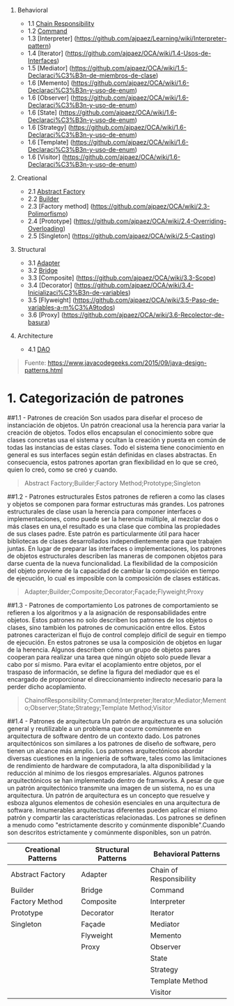 1. Behavioral
   + 1.1 [Chain Responsibility](https://github.com/ajpaez/Learning/wiki/Chain-Responsibility)
   + 1.2 [Command](https://github.com/ajpaez/Learning/wiki/Command)
   + 1.3 [Interpreter] (https://github.com/ajpaez/Learning/wiki/Interpreter-pattern)
   + 1.4 [Iterator] (https://github.com/ajpaez/OCA/wiki/1.4-Usos-de-Interfaces)
   + 1.5 [Mediator] (https://github.com/ajpaez/OCA/wiki/1.5-Declaraci%C3%B3n-de-miembros-de-clase)
   + 1.6 [Memento] (https://github.com/ajpaez/OCA/wiki/1.6-Declaraci%C3%B3n-y-uso-de-enum)
   + 1.6 [Observer] (https://github.com/ajpaez/OCA/wiki/1.6-Declaraci%C3%B3n-y-uso-de-enum)
   + 1.6 [State] (https://github.com/ajpaez/OCA/wiki/1.6-Declaraci%C3%B3n-y-uso-de-enum)
   + 1.6 [Strategy] (https://github.com/ajpaez/OCA/wiki/1.6-Declaraci%C3%B3n-y-uso-de-enum)
   + 1.6 [Template] (https://github.com/ajpaez/OCA/wiki/1.6-Declaraci%C3%B3n-y-uso-de-enum)
   + 1.6 [Visitor] (https://github.com/ajpaez/OCA/wiki/1.6-Declaraci%C3%B3n-y-uso-de-enum)

2. Creational
   + 2.1 [Abstract Factory](https://github.com/ajpaez/OCA/wiki/2.1-Encapsulaci%C3%B3n)
   + 2.2 [Builder](https://github.com/ajpaez/OCA/wiki/2.2-Herencia-y-polimorfismo)
   + 2.3 [Factory method] (https://github.com/ajpaez/OCA/wiki/2.3-Polimorfismo)
   + 2.4 [Prototype] (https://github.com/ajpaez/OCA/wiki/2.4-Overriding-Overloading)
   + 2.5 [Singleton] (https://github.com/ajpaez/OCA/wiki/2.5-Casting)

3. Structural
   + 3.1 [Adapter](https://github.com/ajpaez/OCA/wiki/3.1-El-Stack-y-el-Heap)
   + 3.2 [Bridge](https://github.com/ajpaez/OCA/wiki/3.2-Literales,-asignaciones-y-variables)
   + 3.3 [Composite] (https://github.com/ajpaez/OCA/wiki/3.3-Scope)
   + 3.4 [Decorator] (https://github.com/ajpaez/OCA/wiki/3.4-Inicializaci%C3%B3n-de-variables)
   + 3.5 [Flyweight] (https://github.com/ajpaez/OCA/wiki/3.5-Paso-de-variables-a-m%C3%A9todos)
   + 3.6 [Proxy] (https://github.com/ajpaez/OCA/wiki/3.6-Recolector-de-basura)

4. Architecture
   + 4.1 [DAO](https://github.com/ajpaez/OCA/wiki/3.3-Scope)


> Fuente: 	https://www.javacodegeeks.com/2015/09/java-design-patterns.html

# 1. Categorización de patrones

##1.1  - Patrones de creación
Son usados para diseñar el proceso de instanciación de objetos. Un patrón creacional usa la herencia para variar la creación de objetos.
Todos ellos encapsulan el conocimiento sobre que clases concretas usa el sistema y ocultan la creación y puesta en común de todas las instancias de estas clases.
Todo el sistema tiene conocimiento en general es sus interfaces según están definidas en clases abstractas.
En consecuencia, estos patrones aportan gran flexibilidad en lo que se creó, quien lo creó, como se creó y cuando.

> Abstract Factory;Builder;Factory Method;Prototype;Singleton

##1.2 - Patrones estructurales
Estos patrones de refieren a como las clases y objetos se componen para formar estructuras más grandes.
Los patrones estructurales de clase usan la herencia para componer interfaces o implementaciones, como puede ser la herencia múltiple, al mezclar dos o más clases en una,el resultado es una clase que combina las propiedades de sus clases padre. Este patrón es particularmente útil para hacer bibliotecas de clases desarrollados independientemente para que trabajen juntas.
En lugar de preparar las interfaces o implementaciones, los patrones de objetos estructurales describen las maneras de componen objetos para darse cuenta de la nueva funcionalidad.
La flexibilidad de la composición del objeto proviene de la capacidad de cambiar la composición en tiempo de ejecución, lo cual es imposible con la composición de clases estáticas.

> Adapter;Builder;Composite;Decorator;Façade;Flyweight;Proxy

##1.3 - Patrones de comportamiento
Los patrones de comportamiento se refieren a los algoritmos y a la asignación de responsabilidades entre objetos. Estos patrones no solo describen los patrones de los objetos o clases, sino también los patrones de comunicación entre ellos. Estos patrones caracterizan el flujo de control complejo difícil de seguir en tiempo de ejecución. En estos patrones se usa la composición de objetos en lugar de la herencia.  Algunos describen cómo un grupo de objetos pares cooperan para realizar una tarea que ningún objeto solo puede llevar a cabo por sí mismo.
Para evitar el acoplamiento entre objetos, por el traspaso de información, se define la figura del mediador que es el encargado de proporcionar el direccionamiento indirecto necesario para la perder dicho acoplamiento.

> ChainofResponsibility;Command;Interpreter;Iterator;Mediator;Memento;Observer;State;Strategy;Template Method;Visitor

##1.4 - Patrones de arquitectura
Un patrón de arquitectura es una solución general y reutilizable a un problema que ocurre comúnmente en arquitectura de software dentro de un contexto dado. Los patrones arquitectónicos son similares a los patrones de diseño de software, pero tienen un alcance más amplio. Los patrones arquitectónicos abordar diversas cuestiones en la ingeniería de software, tales como las limitaciones de rendimiento de hardware de computadora, la alta disponibilidad y la reducción al mínimo de los riesgos empresariales. 
Algunos patrones arquitectónicos se han implementado dentro de framworks. A pesar de que un patrón arquitectónico transmite una imagen de un sistema, no es una arquitectura. 
Un patrón de arquitectura es un concepto que resuelve y esboza algunos elementos de cohesión esenciales en una arquitectura de software. Innumerables arquitecturas diferentes pueden aplicar el mismo patrón y compartir las características relacionadas. Los patrones se definen a menudo como "estrictamente descrito y comúnmente disponible".Cuando son descritos estrictamente y comúnmente disponibles, son un patrón.


| Creational Patterns  | Structural Patterns  |  Behavioral Patterns |
|---|---|---|
| Abstract Factory  | Adapter  | Chain of Responsibility  |
|  Builder | Bridge |  Command |	
| Factory Method  | Composite  | Interpreter  |	
| Prototype  | Decorator  | Iterator  |	
| Singleton  |  Façade | Mediator  |	
|   | Flyweight  |  Memento |	
|   |  Proxy |  Observer |	
|   |   | State  |	
|   |   |  Strategy |	
|   |   | Template Method  |	
|   |   | Visitor  |

											